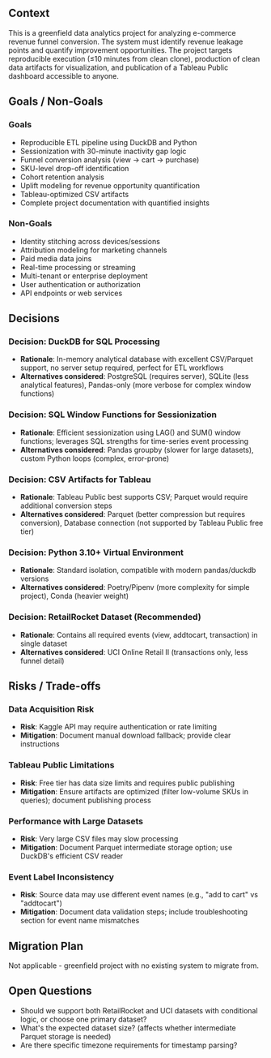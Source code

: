 ## Context

This is a greenfield data analytics project for analyzing e-commerce revenue funnel conversion. The system must identify revenue leakage points and quantify improvement opportunities. The project targets reproducible execution (≤10 minutes from clean clone), production of clean data artifacts for visualization, and publication of a Tableau Public dashboard accessible to anyone.

## Goals / Non-Goals

### Goals
- Reproducible ETL pipeline using DuckDB and Python
- Sessionization with 30-minute inactivity gap logic
- Funnel conversion analysis (view → cart → purchase)
- SKU-level drop-off identification
- Cohort retention analysis
- Uplift modeling for revenue opportunity quantification
- Tableau-optimized CSV artifacts
- Complete project documentation with quantified insights

### Non-Goals
- Identity stitching across devices/sessions
- Attribution modeling for marketing channels
- Paid media data joins
- Real-time processing or streaming
- Multi-tenant or enterprise deployment
- User authentication or authorization
- API endpoints or web services

## Decisions

### Decision: DuckDB for SQL Processing
- **Rationale**: In-memory analytical database with excellent CSV/Parquet support, no server setup required, perfect for ETL workflows
- **Alternatives considered**: PostgreSQL (requires server), SQLite (less analytical features), Pandas-only (more verbose for complex window functions)

### Decision: SQL Window Functions for Sessionization
- **Rationale**: Efficient sessionization using LAG() and SUM() window functions; leverages SQL strengths for time-series event processing
- **Alternatives considered**: Pandas groupby (slower for large datasets), custom Python loops (complex, error-prone)

### Decision: CSV Artifacts for Tableau
- **Rationale**: Tableau Public best supports CSV; Parquet would require additional conversion steps
- **Alternatives considered**: Parquet (better compression but requires conversion), Database connection (not supported by Tableau Public free tier)

### Decision: Python 3.10+ Virtual Environment
- **Rationale**: Standard isolation, compatible with modern pandas/duckdb versions
- **Alternatives considered**: Poetry/Pipenv (more complexity for simple project), Conda (heavier weight)

### Decision: RetailRocket Dataset (Recommended)
- **Rationale**: Contains all required events (view, addtocart, transaction) in single dataset
- **Alternatives considered**: UCI Online Retail II (transactions only, less funnel detail)

## Risks / Trade-offs

### Data Acquisition Risk
- **Risk**: Kaggle API may require authentication or rate limiting
- **Mitigation**: Document manual download fallback; provide clear instructions

### Tableau Public Limitations
- **Risk**: Free tier has data size limits and requires public publishing
- **Mitigation**: Ensure artifacts are optimized (filter low-volume SKUs in queries); document publishing process

### Performance with Large Datasets
- **Risk**: Very large CSV files may slow processing
- **Mitigation**: Document Parquet intermediate storage option; use DuckDB's efficient CSV reader

### Event Label Inconsistency
- **Risk**: Source data may use different event names (e.g., "add to cart" vs "addtocart")
- **Mitigation**: Document data validation steps; include troubleshooting section for event name mismatches

## Migration Plan

Not applicable - greenfield project with no existing system to migrate from.

## Open Questions

- Should we support both RetailRocket and UCI datasets with conditional logic, or choose one primary dataset?
- What's the expected dataset size? (affects whether intermediate Parquet storage is needed)
- Are there specific timezone requirements for timestamp parsing?
